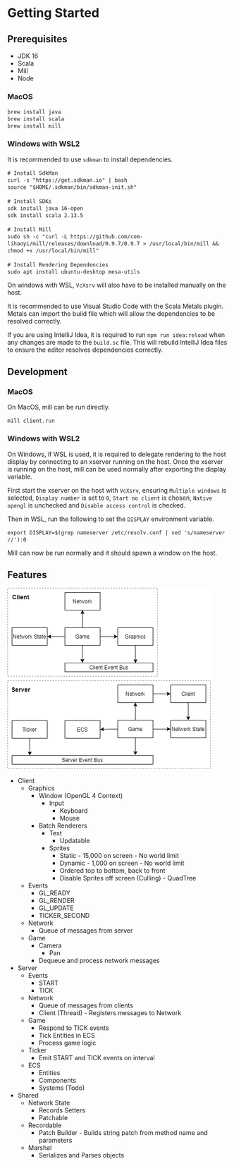 # Getting Started

## Prerequisites
 - JDK 16
 - Scala
 - Mill
 - Node

### MacOS
```
brew install java
brew install scala
brew install mill
```

### Windows with WSL2
It is recommended to use `sdkman` to install dependencies.
```
# Install SdkMan
curl -s "https://get.sdkman.io" | bash
source "$HOME/.sdkman/bin/sdkman-init.sh"

# Install SDKs
sdk install java 16-open
sdk install scala 2.13.5

# Install Mill
sudo sh -c "curl -L https://github.com/com-lihaoyi/mill/releases/download/0.9.7/0.9.7 > /usr/local/bin/mill && chmod +x /usr/local/bin/mill"

# Install Rendering Dependencies
sudo apt install ubuntu-desktop mesa-utils
```

On windows with WSL, `VcXsrv` will also have to be installed manually on the host.

It is recommended to use Visual Studio Code with the Scala Metals plugin. Metals can import the build file which will allow the dependencies to be resolved correctly.

If you are using IntelliJ Idea, it is required to run `npm run idea:reload` when any changes are made to the `build.sc` file. This will rebuild IntelliJ Idea files to ensure the editor resolves dependencies correctly.

## Development

### MacOS

On MacOS, mill can be run directly.

```
mill client.run
```

### Windows with WSL2

On Windows, if WSL is used, it is required to delegate rendering to the host display by connecting to an xserver running on the host. Once the xserver is running on the host, mill can be used normally after exporting the display variable.

First start the xserver on the host with `VcXsrv`, ensuring `Multiple windows` is selected, `Display number` is set to `0`, `Start no client` is chosen, `Native opengl` is unchecked and `Disable access control` is checked.

Then in WSL, run the following to set the `DISPLAY` environment variable.

```
export DISPLAY=$(grep nameserver /etc/resolv.conf | sed 's/nameserver //'):0
```

Mill can now be run normally and it should spawn a window on the host.

## Features

![Architecture](docs/architecture.png)

 - Client
   - Graphics
     - Window (OpenGL 4 Context)
       - Input
         - Keyboard
         - Mouse
     - Batch Renderers
       - Text
         - Updatable
       - Sprites
         - Static - 15,000 on screen - No world limit
         - Dynamic - 1,000 on screen - No world limit
         - Ordered top to bottom, back to front
         - Disable Sprites off screen (Culling) - QuadTree
   - Events
     - GL_READY
     - GL_RENDER
     - GL_UPDATE
     - TICKER_SECOND
   - Network
     - Queue of messages from server
   - Game
     - Camera
       - Pan
     - Dequeue and process network messages
 - Server
   - Events
     - START
     - TICK
   - Network
     - Queue of messages from clients
     - Client (Thread) - Registers messages to Network
   - Game
     - Respond to TICK events
     - Tick Entities in ECS
     - Process game logic
   - Ticker
     - Emit START and TICK events on interval
   - ECS
     - Entities
     - Components
     - Systems (Todo)
 - Shared
   - Network State
     - Records Setters
     - Patchable
   - Recordable
     - Patch Builder - Builds string patch from method name and parameters
   - Marshal
     - Serializes and Parses objects